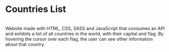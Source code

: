 <h1>Countries List</h1> <br>
Website made with HTML, CSS, SASS and JavaScript that consumes an API and exhibits a list of all countries in the world, with their capital and flag. By hovering the cursor over each flag, the user can see other information about that country. 
